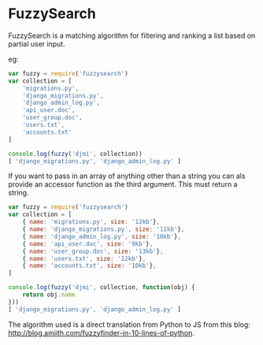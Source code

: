 FuzzySearch
===========

FuzzySearch is a matching algorithm for filtering and ranking a list based on partial user input. 

eg: 

```js
var fuzzy = require('fuzzysearch')
var collection = [
    'migrations.py',
    'django_migrations.py',
    'django_admin_log.py',
    'api_user.doc',
    'user_group.doc',
    'users.txt',
    'accounts.txt'
]

console.log(fuzzy('djmi', collection))
[ 'django_migrations.py', 'django_admin_log.py' ]
```

If you want to pass in an array of anything other than a string you can als
provide an accessor function as the third argument. This must return a string.

```js
var fuzzy = require('fuzzysearch')
var collection = [
    { name: 'migrations.py', size: '12kb'},
    { name: 'django_migrations.py', size: '11kb'},
    { name: 'django_admin_log.py', size: '10kb'},
    { name: 'api_user.doc', size: '9kb'},
    { name: 'user_group.doc', size: '13kb'},
    { name: 'users.txt', size: '12kb'},
    { name: 'accounts.txt', size: '10kb'},
]

console.log(fuzzy('djmi', collection, function(obj) {
    return obj.name
}))
[ 'django_migrations.py', 'django_admin_log.py' ]
```

The algorithm used is a direct translation from Python to JS from this blog: http://blog.amjith.com/fuzzyfinder-in-10-lines-of-python.
